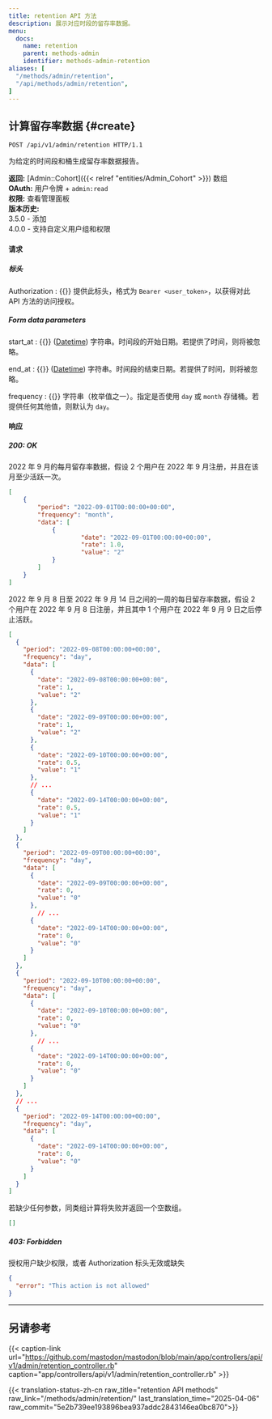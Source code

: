 ```yaml
---
title: retention API 方法
description: 展示对应时段的留存率数据。
menu:
  docs:
    name: retention
    parent: methods-admin
    identifier: methods-admin-retention
aliases: [
  "/methods/admin/retention",
  "/api/methods/admin/retention",
]
---
```


<style>
#TableOfContents ul ul ul {display: none}
</style>

## 计算留存率数据 {#create}

```http
POST /api/v1/admin/retention HTTP/1.1
```

为给定的时间段和桶生成留存率数据报告。

**返回:** [Admin::Cohort]({{< relref "entities/Admin_Cohort" >}}) 数组\
**OAuth:** 用户令牌 + `admin:read`\
**权限:** 查看管理面板\
**版本历史:**\
3.5.0 - 添加\
4.0.0 - 支持自定义用户组和权限

#### 请求

##### 标头

Authorization
: {{<required>}} 提供此标头，格式为 `Bearer <user_token>`，以获得对此 API 方法的访问授权。

##### Form data parameters

start_at
: {{<required>}} ([Datetime](/api/datetime-format#datetime)) 字符串。时间段的开始日期。若提供了时间，则将被忽略。

end_at
: {{<required>}} ([Datetime](/api/datetime-format#datetime)) 字符串。时间段的结束日期。若提供了时间，则将被忽略。

frequency
: {{<required>}} 字符串（枚举值之一）。指定是否使用 `day` 或 `month` 存储桶。若提供任何其他值，则默认为 `day`。

#### 响应
##### 200: OK

2022 年 9 月的每月留存率数据，假设 2 个用户在 2022 年 9 月注册，并且在该月至少活跃一次。

```json
[
	{
		"period": "2022-09-01T00:00:00+00:00",
		"frequency": "month",
		"data": [
			{
					"date": "2022-09-01T00:00:00+00:00",
					"rate": 1.0,
					"value": "2"
			}
		]
	}
]
```

2022 年 9 月 8 日至 2022 年 9 月 14 日之间的一周的每日留存率数据，假设 2 个用户在 2022 年 9 月 8 日注册，并且其中 1 个用户在 2022 年 9 月 9 日之后停止活跃。

```json
[
  {
    "period": "2022-09-08T00:00:00+00:00",
    "frequency": "day",
    "data": [
      {
        "date": "2022-09-08T00:00:00+00:00",
        "rate": 1,
        "value": "2"
      },
      {
        "date": "2022-09-09T00:00:00+00:00",
        "rate": 1,
        "value": "2"
      },
      {
        "date": "2022-09-10T00:00:00+00:00",
        "rate": 0.5,
        "value": "1"
      },
      // ...
      {
        "date": "2022-09-14T00:00:00+00:00",
        "rate": 0.5,
        "value": "1"
      }
    ]
  },
  {
    "period": "2022-09-09T00:00:00+00:00",
    "frequency": "day",
    "data": [
      {
        "date": "2022-09-09T00:00:00+00:00",
        "rate": 0,
        "value": "0"
      },
		// ...
      {
        "date": "2022-09-14T00:00:00+00:00",
        "rate": 0,
        "value": "0"
      }
    ]
  },
  {
    "period": "2022-09-10T00:00:00+00:00",
    "frequency": "day",
    "data": [
      {
        "date": "2022-09-10T00:00:00+00:00",
        "rate": 0,
        "value": "0"
      },
		// ...
      {
        "date": "2022-09-14T00:00:00+00:00",
        "rate": 0,
        "value": "0"
      }
    ]
  },
  // ...
  {
    "period": "2022-09-14T00:00:00+00:00",
    "frequency": "day",
    "data": [
      {
        "date": "2022-09-14T00:00:00+00:00",
        "rate": 0,
        "value": "0"
      }
    ]
  }
]
```

若缺少任何参数，同类组计算将失败并返回一个空数组。

```json
[]
```

##### 403: Forbidden

授权用户缺少权限，或者 Authorization 标头无效或缺失

```json
{
  "error": "This action is not allowed"
}
```

---

## 另请参考

{{< caption-link url="https://github.com/mastodon/mastodon/blob/main/app/controllers/api/v1/admin/retention_controller.rb" caption="app/controllers/api/v1/admin/retention_controller.rb" >}}

{{< translation-status-zh-cn raw_title="retention API methods" raw_link="/methods/admin/retention/" last_translation_time="2025-04-06" raw_commit="5e2b739ee193896bea937addc2843146ea0bc870">}}
